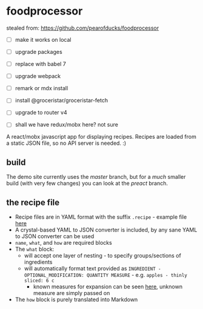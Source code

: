 


# foodprocessor

stealed from: https://github.com/pearofducks/foodprocessor

- [ ] make it works on local
- [ ] upgrade packages
- [ ] replace with babel 7
- [ ] upgrade webpack
- [ ] remark or mdx install
- [ ] install @groceristar/groceristar-fetch
- [ ] upgrade to router v4
- [ ] shall we have redux/mobx here? not sure



A react/mobx javascript app for displaying recipes. Recipes are loaded from a static JSON file, so no API server is needed. :)

## build

The demo site currently uses the _master_ branch, but for a *much* smaller build (with very few changes) you can look at the _preact_ branch.

## the recipe file

- Recipe files are in YAML format with the suffix `.recipe` - example file [here](https://github.com/pearofducks/foodprocessor/blob/master/applePie.recipe)
- A crystal-based YAML to JSON converter is included, by any sane YAML to JSON converter can be used
- `name`, `what`, and `how` are required blocks
- The `what` block:
  - will accept one layer of nesting - to specify groups/sections of ingredients
  - will automatically format text provided as `INGREDIENT - OPTIONAL_MODIFICATION: QUANTITY MEASURE` - e.g. `apples - thinly sliced: 6 c`
    - known measures for expansion can be seen [here](https://github.com/pearofducks/foodprocessor/blob/master/src/components.jsx#L131), unknown measure are simply passed on
- The `how` block is purely translated into Markdown
